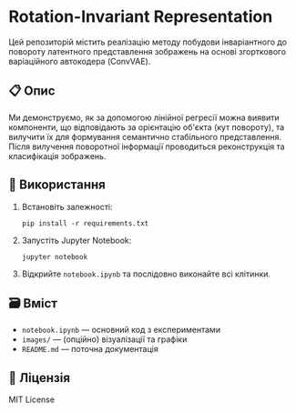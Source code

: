 # Rotation-Invariant Representation

Цей репозиторій містить реалізацію методу побудови інваріантного до повороту латентного представлення зображень на основі згорткового варіаційного автокодера (ConvVAE).

## 📋 Опис
Ми демонструємо, як за допомогою лінійної регресії можна виявити компоненти, що відповідають за орієнтацію об'єкта (кут повороту), та вилучити їх для формування семантично стабільного представлення. Після вилучення поворотної інформації проводиться реконструкція та класифікація зображень.

## 🧪 Використання
1. Встановіть залежності:
   ```
   pip install -r requirements.txt
   ```

2. Запустіть Jupyter Notebook:
   ```
   jupyter notebook
   ```

3. Відкрийте `notebook.ipynb` та послідовно виконайте всі клітинки.

## 🗃️ Вміст
- `notebook.ipynb` — основний код з експериментами
- `images/` — (опційно) візуалізації та графіки
- `README.md` — поточна документація

## 📄 Ліцензія
MIT License
